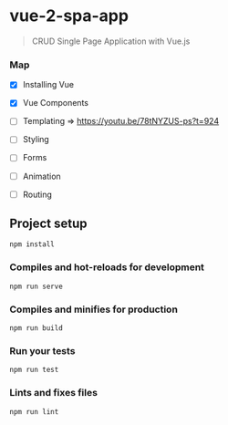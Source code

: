 # vue-2-spa-app

> CRUD Single Page Application with Vue.js

### Map

- [x] Installing Vue
- [X] Vue Components
- [ ] Templating => https://youtu.be/78tNYZUS-ps?t=924
- [ ] Styling
- [ ] Forms
- [ ] Animation
- [ ] Routing


## Project setup
```
npm install
```

### Compiles and hot-reloads for development
```
npm run serve
```

### Compiles and minifies for production
```
npm run build
```

### Run your tests
```
npm run test
```

### Lints and fixes files
```
npm run lint
```
